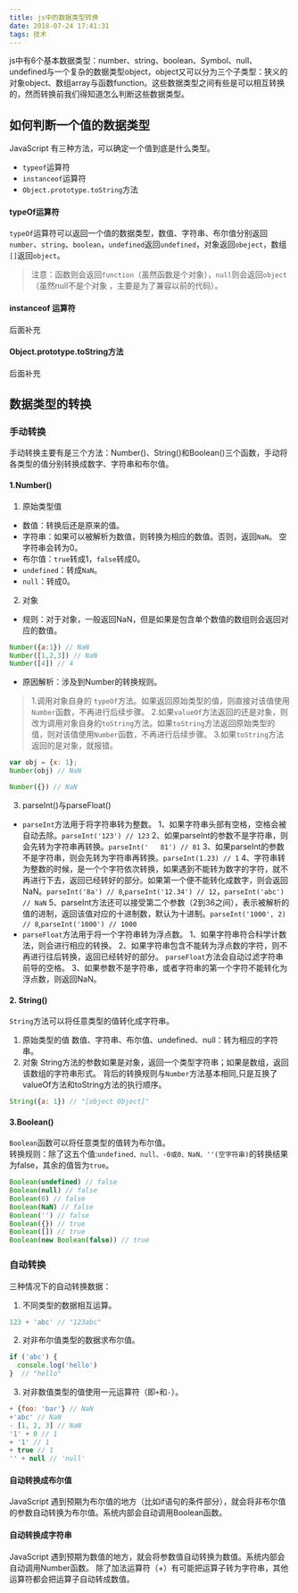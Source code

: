 ```yaml
---
title: js中的数据类型转换
date: 2018-07-24 17:41:31
tags: 技术
---
```

js中有6个基本数据类型：number、string、boolean、Symbol、null、undefined与一个复杂的数据类型object，object又可以分为三个子类型：狭义的对象object、数组array与函数function。这些数据类型之间有些是可以相互转换的，然而转换前我们得知道怎么判断这些数据类型。

## 如何判断一个值的数据类型

JavaScript 有三种方法，可以确定一个值到底是什么类型。
+ `typeof`运算符
+ `instanceof`运算符
+ `Object.prototype.toString`方法

#### typeOf运算符

`typeOf`运算符可以返回一个值的数据类型，数值、字符串、布尔值分别返回`number`、`string`、`boolean`，`undefined`返回`undefined`，对象返回`obeject`，数组`[]`返回`object`。
>注意：函数则会返回`function`（虽然函数是个对象），`null`则会返回`object`（虽然null不是个对象 ，主要是为了兼容以前的代码）。

#### instanceof 运算符

后面补充

#### Object.prototype.toString方法

后面补充

## 数据类型的转换

### 手动转换

手动转换主要有是三个方法：Number()、String()和Boolean()三个函数，手动将各类型的值分别转换成数字、字符串和布尔值。

#### 1.Number()

1. 原始类型值
+ 数值：转换后还是原来的值。
+ 字符串：如果可以被解析为数值，则转换为相应的数值。否则，返回`NaN`。
空字符串会转为0。
+ 布尔值：`true`转成1，`false`转成0。
+ `undefined`：转成`NaN`。
+ `null`：转成0。

2. 对象

+ 规则：对于对象，一般返回NaN，但是如果是包含单个数值的数组则会返回对应的数值。
```js
Number({a:1}) // NaN
Number([1,2,3]) // NaN
Number([4]) // 4
```
+ 原因解析：涉及到Number的转换规则。
>1.调用对象自身的 `typeOf`方法。如果返回原始类型的值，则直接对该值使用`Number`函数，不再进行后续步骤。
>2.如果`valueOf`方法返回的还是对象，则改为调用对象自身的`toString`方法。如果`toString`方法返回原始类型的值，则对该值使用`Number`函数，不再进行后续步骤。
>3.如果`toString`方法返回的是对象，就报错。

```js
var obj = {x: 1};
Number(obj) // NaN

Number({}) // NaN
```

3. parseInt()与parseFloat()
+ `parseInt`方法用于将字符串转为整数。
1、如果字符串头部有空格，空格会被自动去除。`parseInt('123') // 123`
2、如果parseInt的参数不是字符串，则会先转为字符串再转换。`parseInt('   81') // 81`
3、如果parseInt的参数不是字符串，则会先转为字符串再转换。`parseInt(1.23) // 1`
4、字符串转为整数的时候，是一个个字符依次转换，如果遇到不能转为数字的字符，就不再进行下去，返回已经转好的部分。如果第一个便不能转化成数字，则会返回NaN。`parseInt('8a') // 8`,`parseInt('12.34') // 12`，`parseInt('abc') // NaN`
5、parseInt方法还可以接受第二个参数（2到36之间），表示被解析的值的进制，返回该值对应的十进制数，默认为十进制。`parseInt('1000', 2) // 8`,`parseInt('1000') // 1000`
+ `parseFloat`方法用于将一个字符串转为浮点数。
1、如果字符串符合科学计数法，则会进行相应的转换。
2、如果字符串包含不能转为浮点数的字符，则不再进行往后转换，返回已经转好的部分。
`parseFloat`方法会自动过滤字符串前导的空格。
3、如果参数不是字符串，或者字符串的第一个字符不能转化为浮点数，则返回NaN。

#### 2. String()

`String`方法可以将任意类型的值转化成字符串。
1. 原始类型的值
数值、字符串、布尔值、undefined、null：转为相应的字符串。
2. 对象
String方法的参数如果是对象，返回一个类型字符串；如果是数组，返回该数组的字符串形式。
背后的转换规则与`Number`方法基本相同,只是互换了valueOf方法和toString方法的执行顺序。
```js
String({a: 1}) // "[object Object]"
```

#### 3.Boolean()

`Boolean`函数可以将任意类型的值转为布尔值。<br>转换规则：除了这五个值:`undefined、null、-0或0、NaN、''(空字符串)`的转换结果为false，其余的值皆为`true`。
```js
Boolean(undefined) // false
Boolean(null) // false
Boolean(0) // false
Boolean(NaN) // false
Boolean('') // false
Boolean({}) // true
Boolean([]) // true
Boolean(new Boolean(false)) // true
```

### 自动转换

三种情况下的自动转换数据：

1. 不同类型的数据相互运算。

```js
123 + 'abc' // "123abc"
```

2. 对非布尔值类型的数据求布尔值。

```js
if ('abc') {
  console.log('hello')
}  // "hello"
```

3. 对非数值类型的值使用一元运算符（即`+`和`-`）。

```js
+ {foo: 'bar'} // NaN
+'abc' // NaN
- [1, 2, 3] // NaN
'1' + 0 // 1
+ '1' // 1
+ true // 1
'' + null // 'null'
```

#### 自动转换成布尔值

JavaScript 遇到预期为布尔值的地方（比如if语句的条件部分），就会将非布尔值的参数自动转换为布尔值。系统内部会自动调用Boolean函数。

#### 自动转换成字符串

JavaScript 遇到预期为数值的地方，就会将参数值自动转换为数值。系统内部会自动调用Number函数。
除了加法运算符（+）有可能把运算子转为字符串，其他运算符都会把运算子自动转成数值。